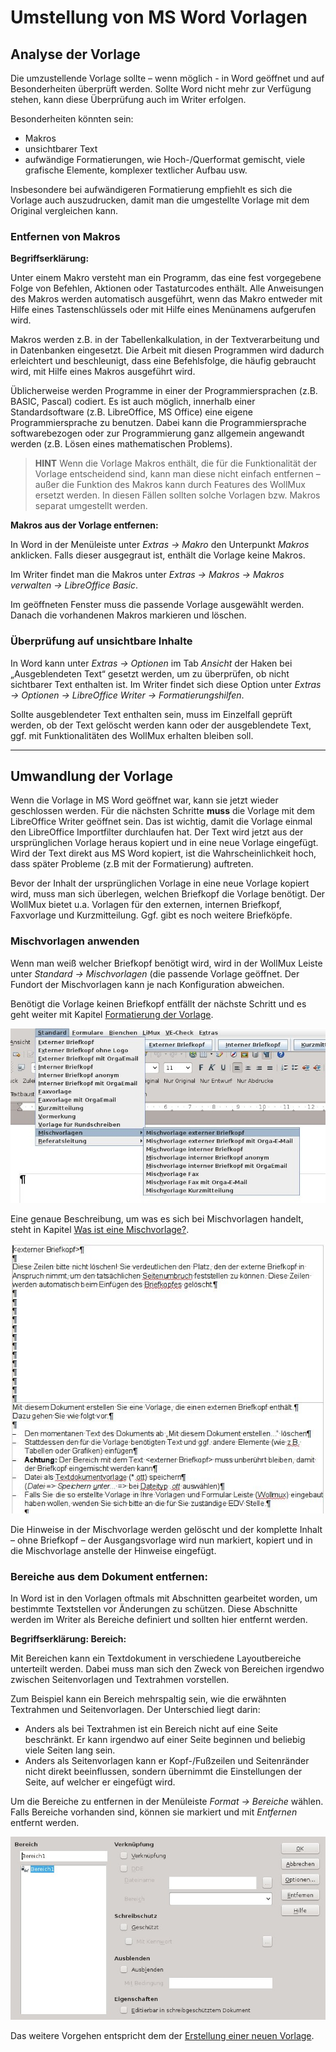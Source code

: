 # Umstellung von MS Word Vorlagen

<!-- toc -->

## Analyse der Vorlage

Die umzustellende Vorlage sollte – wenn möglich - in Word geöffnet und auf Besonderheiten überprüft werden. Sollte Word nicht mehr zur Verfügung stehen, kann diese Überprüfung auch im Writer erfolgen.

Besonderheiten könnten sein:
* Makros
* unsichtbarer Text
* aufwändige Formatierungen, wie Hoch-/Querformat gemischt, viele  grafische Elemente, komplexer textlicher Aufbau usw.

Insbesondere bei aufwändigeren Formatierung empfiehlt es sich die Vorlage auch auszudrucken, damit man die umgestellte Vorlage mit dem Original vergleichen kann.

### Entfernen von Makros

**Begriffserklärung:**

Unter einem Makro versteht man ein Programm, das eine fest vorgegebene Folge von Befehlen, Aktionen oder Tastaturcodes enthält. Alle Anweisungen des Makros werden automatisch ausgeführt, wenn das Makro entweder mit Hilfe eines Tastenschlüssels oder mit Hilfe eines Menünamens aufgerufen wird.

Makros werden z.B. in der Tabellenkalkulation, in der Textverarbeitung und in Datenbanken eingesetzt. Die Arbeit mit diesen Programmen wird dadurch erleichtert und beschleunigt, dass eine Befehlsfolge, die häufig gebraucht wird, mit Hilfe eines Makros ausgeführt wird.

Üblicherweise werden Programme in einer der Programmiersprachen (z.B. BASIC, Pascal) codiert. Es ist auch möglich, innerhalb einer Standardsoftware (z.B. LibreOffice, MS Office) eine eigene Programmiersprache zu benutzen. Dabei kann die Programmiersprache softwarebezogen oder zur Programmierung ganz allgemein angewandt werden (z.B. Lösen eines mathematischen Problems).

> **HINT** Wenn die Vorlage Makros enthält, die für die Funktionalität der Vorlage entscheidend sind, kann man diese nicht einfach entfernen – außer die Funktion des Makros kann durch Features des WollMux ersetzt werden. In diesen Fällen sollten solche Vorlagen bzw. Makros separat umgestellt werden.

**Makros aus der Vorlage entfernen:**

In Word in der Menüleiste unter *Extras → Makro* den Unterpunkt *Makros* anklicken. Falls dieser ausgegraut ist, enthält die Vorlage keine Makros.

Im Writer findet man die Makros unter *Extras → Makros → Makros verwalten → LibreOffice Basic*.

Im geöffneten Fenster muss die passende Vorlage ausgewählt werden. Danach die vorhandenen Makros markieren und löschen.

### Überprüfung auf unsichtbare Inhalte

In Word kann unter *Extras → Optionen* im Tab *Ansicht* der Haken bei „Ausgeblendeten Text“ gesetzt werden, um zu überprüfen, ob nicht sichtbarer Text enthalten ist. Im Writer findet sich diese Option unter *Extras → Optionen → LibreOffice Writer → Formatierungshilfen*.

Sollte ausgeblendeter Text enthalten sein, muss im Einzelfall geprüft werden, ob der Text gelöscht werden kann oder der ausgeblendete Text, ggf. mit Funktionalitäten des WollMux erhalten bleiben soll.

----------------------------------------

## Umwandlung der Vorlage

Wenn die Vorlage in MS Word geöffnet war, kann sie jetzt wieder geschlossen werden. Für die nächsten Schritte **muss** die Vorlage mit dem LibreOffice Writer geöffnet sein. Das ist wichtig, damit die Vorlage einmal den LibreOffice Importfilter durchlaufen hat. Der Text wird jetzt aus der ursprünglichen Vorlage heraus kopiert und in eine neue Vorlage eingefügt. Wird der Text direkt aus MS Word kopiert, ist die Wahrscheinlichkeit hoch, dass später Probleme (z.B mit der Formatierung) auftreten.

Bevor der Inhalt der ursprünglichen Vorlage in eine neue Vorlage kopiert wird, muss man sich überlegen, welchen Briefkopf die Vorlage benötigt. Der WollMux bietet u.a. Vorlagen für den externen, internen Briefkopf, Faxvorlage und Kurzmitteilung. Ggf. gibt es noch weitere Briefköpfe.

### Mischvorlagen anwenden

Wenn man weiß welcher Briefkopf benötigt wird, wird in der WollMux Leiste unter *Standard → Mischvorlagen* (die passende Vorlage geöffnet. Der Fundort der Mischvorlagen kann je nach Konfiguration abweichen.

Benötigt die Vorlage keinen Briefkopf entfällt der nächste Schritt und es geht weiter mit Kapitel [Formatierung der Vorlage](WollMux_Vorlage.md#Formatierung_der_Vorlage).

![Mischvorlage öffnen](images/LO_Mischvorlagen_deutsch.jpg "fig:Mischvorlage öffnen")

Eine genaue Beschreibung, um was es sich bei Mischvorlagen handelt, steht in Kapitel [Was ist eine Mischvorlage?](WollMux_Vorlage.md#Was_ist_eine_Mischvorlage).

![Mischvorlage für einen externen Briefkopf](images/LO_Mischvorlage-geoeffnet.jpg "fig:Mischvorlage für einen externen Briefkopf")

Die Hinweise in der Mischvorlage werden gelöscht und der komplette Inhalt – ohne Briefkopf – der Ausgangsvorlage wird nun markiert, kopiert und in die Mischvorlage anstelle der Hinweise eingefügt.

### Bereiche aus dem Dokument entfernen:

In Word ist in den Vorlagen oftmals mit Abschnitten gearbeitet worden, um bestimmte Textstellen vor Änderungen zu schützen. Diese Abschnitte werden im Writer als Bereiche definiert und sollten hier entfernt werden.

**Begriffserklärung: Bereich:**

Mit Bereichen kann ein Textdokument in verschiedene Layoutbereiche unterteilt werden. Dabei muss man sich den Zweck von Bereichen irgendwo zwischen Seitenvorlagen und Textrahmen vorstellen.

Zum Beispiel kann ein Bereich mehrspaltig sein, wie die erwähnten Textrahmen und Seitenvorlagen. Der Unterschied liegt darin:
* Anders als bei Textrahmen ist ein Bereich nicht auf eine Seite beschränkt. Er kann irgendwo auf einer Seite beginnen und beliebig viele Seiten lang sein.
* Anders als Seitenvorlagen kann er Kopf-/Fußzeilen und Seitenränder nicht direkt beeinflussen, sondern übernimmt die Einstellungen der Seite, auf welcher er eingefügt wird.

Um die Bereiche zu entfernen in der Menüleiste *Format → Bereiche* wählen. Falls Bereiche vorhanden sind, können sie markiert und mit *Entfernen* entfernt werden.

![Bereich aufheben](images/LO_Bereich.jpg "fig:Bereich aufheben")

Das weitere Vorgehen entspricht dem der [Erstellung einer neuen Vorlage](WollMux_Vorlage.md).